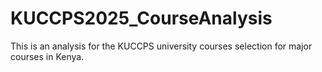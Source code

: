 # KUCCPS2025_CourseAnalysis
This is an analysis for the KUCCPS university courses selection for major courses in Kenya. 
